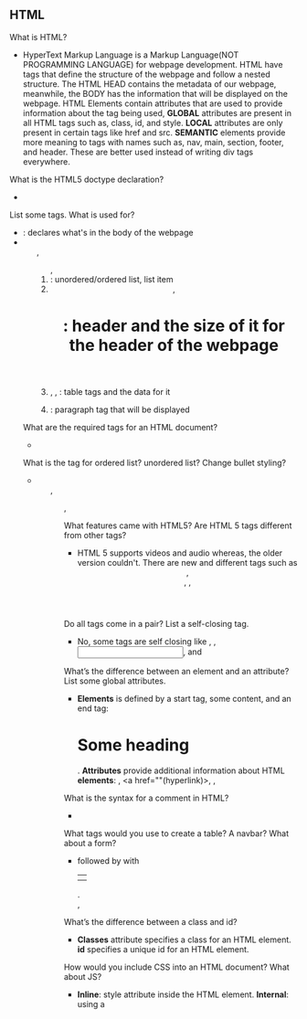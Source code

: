 ## HTML
What is HTML?
- HyperText Markup Language is a Markup Language(NOT PROGRAMMING LANGUAGE) for webpage development. HTML have tags that define the structure of the webpage and follow a nested structure. The HTML HEAD contains the metadata of our webpage, meanwhile, the BODY has the information that will be displayed on the webpage. HTML Elements contain attributes that are used to provide information about the tag being used, **GLOBAL** attributes are present in all HTML tags such as, class, id, and style. **LOCAL** attributes are only present in certain tags like href and src. **SEMANTIC** elements provide more meaning to tags with names such as, nav, main, section, footer, and header. These are better used instead of writing div tags everywhere.

What is the HTML5 doctype declaration?
- <!DOCTYPE html>

List some tags. What is used for?
- <body> : declares what's in the body of the webpage
- <ul>, <ol>, <li> : unordered/ordered list, list item
- <header>, <h1> : header and the size of it for the header of the webpage
- <tr>, <th>, <td> : table tags and the data for it
- <p> : paragraph tag that will be displayed

What are the required tags for an HTML document?
- <!DOCTYPE html>
<html lang="en">
<head>
    <meta charset="UTF-8">
    <meta http-equiv="X-UA-Compatible" content="IE=edge">
    <meta name="viewport" content="width=device-width, initial-scale=1.0">
    <title></title>
</head>

What is the tag for ordered list? unordered list? Change bullet styling?
- <ol>, <ul>, <ul style="list-style-type:circle">

What features came with HTML5? Are HTML 5 tags different from other tags?
- HTML 5 supports videos and audio whereas, the older version couldn't. There are new and different tags such as <header>, <footer>, <navy>, <Audio>, <video>, <main>, and more.

Do all tags come in a pair? List a self-closing tag.
- No, some tags are self closing like <img/>, <link/>, <input/>, and <br/>

What’s the difference between an element and an attribute? List some global attributes.
- **Elements** is defined by a start tag, some content, and an end tag: <h1>Some heading</h1>. **Attributes** provide additional information about HTML **elements**: <img src="" alt="">, <a href=""(hyperlink)>, <html lang="en">, <p title=""></p>

What is the syntax for a comment in HTML?
- <!-- Comment here -->

What tags would you use to create a table? A navbar? What about a form?
- <table> followed by <tr> with <th></th> </tr> </table>. <nav></nav>, <form></form>

What’s the difference between a class and id?
- **Classes** attribute specifies a class for an HTML element. **id** specifies a unique id for an HTML element.

How would you include CSS into an HTML document? What about JS?
- **Inline**: style attribute inside the HTML element. **Internal**: using a <style> element in the <head> section. **External**: using a <link> element to an external CSS file.
- **JS**: by using the <script> element, contains script statements.

What is a semantic tag? What about formatting tags/elements?
- <nav>, <main>, <section>, <footer>, <header>, <form>, <table>, <article> clearly define the content. <div> and <br>.

What’s the difference between a block and an inline element?
- **Inline** does not start on a new line and it only takes up as much width as necessary. <span>.
- **Block** always starts on a new line, always takes up the full width available, and browsers automatically add some space before and after the element. <p> and <div>.


## CSS
What is CSS? what are the different ways of styling an html file?
- Cascading Style Sheets describe how HTML elements are to be displayed on screen, paper, or in other media. Controls the layout of multiple web pages all at once. **Inline**, **Internal**, **External**.

Which way has highest priority when styles cascade: inline, internal, and external stylesheets. Which is best practice? Why?
- 1. Inline, 2. External, 3. Internal. *Externally* is best practice because it can change the whole website with only one file.

What are the different CSS selectors? Write the syntax for each.
- **Simple**: select elements based on class, name , id(p{}, #para1{}, .center{}). **Combinator**: select elements based on a specific relationship between them(div p{}, div > p{}, div ~ p{}). **Pseudo-class**: select elements based on a certain state(selector:pseudo-class, a:link{}, a:visited{}, a:hover{}, a:active{}).**Pseudo-elements**: select and style a part of an element(selector::pseudo-element, p::first-line{}, p::first-letter{}, p.intro::first-letter{}). **Attribute**: select elements based on an attribute or attribute value(a:[target], a[target="_blank"]{}, [title~="flower]{}, [class|="top"]{}).

Write a CSS selector for styling all spans inside of a div. What about only targeting spans that are direct descendents of divs?
- div .span{}. div > span{}.

Can I select multiple elements at once with CSS? If so, what is the syntax?
- Yes, *{}

Explain the concept of specificity and how it relates to styling conflicts
- In 2 or more CSS rules that point to the same element, the selector with the highest specifity value will be displayed/"win", and its' style declaration will be applied to that HTML element. It's like a score/rank that determines which style declaration are ultimately applied to an element. Hierarchy: **Inline styles**: <h1 style="color:pink;">. **IDs**: #navbar. **Classes, pseudo-classes, attribute selectors**: .test, :hover, [href]. **Elements and pseudo-elements**: h1, :before.

Explain the CSS box model
- **margin**(clears an area outside the border, margin is transparent) > **border**(a border that goes aorund the padding and content) > **padding**(clears an area around the content, padding is transparent) > **content**(content of the box, where text and images appear)

What is Bootstrap? What are some bootstrap classes you can use?
- A library of classes that can be leveraged as premade templates to style elements, has Responsive Web Design that contains websites/pages that automatically adapt to different screen sizes/types, and uses a grid system in the background. .active, .alert, .collapse, .form, .input, .list, .nav, .panel, .text.

## JavaScript
What is JavaScript? What do we use it for?
- World's most popular language, not related to JAVA so it's NOT a programming language but it's a syncronous language for Web Development. It programs the behavior of a web page.

Can we run JavaScript in a web browser, on a server, or both?
- On a web browser by itself, but both can be achievable by using Node.js.

What programming paradigm(s) does JS support?
- Procedural programming/OOP and functional programming.

What are the data types in JS?
- Data types in JS are numbers(with or without decimals), strings, objects, booleans, arrays, undefined, empty, and typeof operator.

What is the type of NaN? What is the isNaN function?
- Nan is of the number data type. isNotaNumber will return true if the a number is Not-a-Number, isNaN() converts the value to a number.

What is the data type of a function?
- Objects.

What about an array?
- Specific data structure that can contain other data types, Arrays are a data type as well.
```js
const car = ["Saab", "BMW"];
```

What is the difference between undefined and null?
- *Undefined* is a variable without a value. *Null* is a legal/empty value and type.

What are JS objects? what is the syntax?
- JS objects have properties that may have different values. Objects can have the same methods, but perform at different times.
```js
let car = "Fiat";
const car = {type:"Fiat", model:"500", color:"red"};
```

What is JSON? Is it different from JS objects?
- JavaScript Object Notation is the often preferred content-type for information transfer. Basically, a format for storing and transporting data. Language independent "self-describing" and easy to understand. It isn't really different from JS Objects, in fact, it's syntax is identical, thus making it easy to convert JSON data into native JS Objects.

What are some ways you can use functions in JS?
- Can be designed to perform a particular task and assigned to a variable value.

What are the different scopes of variables in JS?
- *Block*, *Function*, and *Global*.

What are the different ways to declare global variables?
- var, let, and const.

What is function and variable hoisting?
- Function is a block code designed to perform a certain task. Variable hoisting is moving all declarations to the top of the current script or function.

Explain how the guard and default operators work
- Guards are alternatives to if...else statements, helps to create clean and easy to read code, plus they guard the flow of logic from continuing if certain conditions are met or not. The default or logical operators are &&(AND) and ||(OR), && is for both conditions must be met, || is for one or the other condition must return true.

What are callback functions? What about self-invoking functions?
- A callback function uses call(), it is a method calling an owner object as an argument(parameter). Self-invoking functions start automatically without being called, followed by (), can be anonymous.

Use the object literal syntax to create an object with some properties
```JS
const person = {
    name: "Angel",
    age: 24
};
```

What is a truthy or falsy value? List the falsy values.
- Truthy: exists or 'true' value. Falsy: 0, 'false', undefined, null, and empty.

What is the difference between == and ===? Which one allows for type coercion?
- *==* is just equal to, *===* is equal in value and type.

Explain the template literal syntax
- Enclosed in backtick character (`) instead of quotes. Like normal Strings, can hold contain placeholders, which are embedded expressions delimited by the dollar sign and {}. Then they get passed to a function or by default.

What is a Promise?
- Will eventually be some type of data when used, can be used with asyn08. Contains *producing code*(that can take some time) and *Consuming code*(must wait for result). A JS object that links producing code and consuming code.

What are arrays in JS? can you change their size?
- Arrays are a JS Object that contains other JS data types. Their sizes can be adjusted.

List some array methods and explain how they work
- toString(), converts an array to a string of array values. pop() removes the last element from an array. push() adds a new element to an array. shift() removes first array element and "shifts" all other elements to a lower index. unshift() adds a new element to an array and "unshifts" older elements.

Explain what “strict mode” does
- JS code should be executed this way. A literal expression use to indicate that the code should be executed in "strict mode", meaning you can not use undeclared variables.

What will happen when I try to run this code: console.log(0.1+0.2==0.3) ?

## ES6+
What new features did ES6 introduce?
- let/const keywords, arrow functions, for/of, map/set objects, classes, promises, symbol, default parameters, function rest parameters, String.includes/startWith/endsWith(), Array.form/keys/find/findIndex().

What is the difference between var, let, and const keywords?
- *let* is the value of the variable can change, *const* cannot be redeclared or reassigned, and when *var* is used the variable will not lose its value.

Give the syntax for template literals / string interpolation
```JS
`string text ${expression} string text`
```

What’s the difference between a normal function declaration and an arrow function?
- A normal function has to be invoked where was an arrow function uses less code to declare a function. For ex:
```JS
hello = () => {
    return "Hello World";
}
```

What is the difference between for-of and for-in loops?
- *For-of* loops through the values of an iterable object, can be data structures such as arrays, strings, maps, nodelists, and more. *For-in* loops through the properties of an object.

Explain the async/await keywords
- *Async* is declared before the function, forces it to return a promise. *Await* is declared before a function, forces it to wait for a promise.

## Events and DOM
What is the DOM? How is it represented as a data structure? What object in a browser environment allows us to interact with the DOM?
- Document Object Model is represented like a tree of an HTML document using JS object. The getElement(s) syntax allows us to interact with objects in the DOM.

List some ways of querying the DOM for elements
```JS
var elementsWithClassRev = document.getElementsByClassName('rev');
var helloSpan = elementsWithClassRev[0];
var spanElements = document.getElementsByTagName('span');
helloSpan = spanElements[0];
helloSpan = document.getElementById('hello');
var clickMeButton = document.getElementsByTagName('button')[0];
```

How would you insert a new element into the DOM?
- By adding an EventListener then using functions with some logic to declare a certain behavior.

What are event listeners? What are some events we can listen for? What are some different ways of setting event listeners?
- An event listener is an event that fires when the user clicks a button. We can add many different events to listen for such as click, double click, mouse over, mouse out, etc. Event listeners can be set on any DOM Object like HTML elements, HTML document, window objects, or other objects that support event listeners.

What is bubbling and capturing and what is the difference?
- In event *bubbling* the inner most element's event is handled first and then the outer. In event *capturing* the outer most element's event is handled first then the inner.

## Fetch
What is Fetch?
- Fetch is a JS API that allows us to send HTTP requests like PUT, POST and receive HTTP requests like GET.

## HTTP
What does HTTP stand for?
- HyperText Transfer Protocol.

What are the components inside of an HTTP request? What about an HTTP response?
- URL, Headers, and Body. Headers, Body, and Status codes.

What are the important HTTP verbs / methods and what do they do?
- *GET* reads/retrieves data. *PUT* updates. *DELETE* deletes data. *POST* creates data.

Which are idempotent?
- *GET*, *HEAD*, *OPTIONS*, *TRACE*, *PUT*, and *DELETE*.

Which are safe?
- *GET*, *HEAD*, and *SAFE*.

List the levels of HTTP status codes and what they mean
- 100s: informational
- 200s: success
- 300s: redirection
- 400s: client error
- 500s: server error

What are some specific HTTP status codes that are commonly used?
- Common codes would be the successul(200s) ones and client errors(400s).

## Servlets
What is a servlet? What about a servlet container? Which servlet container have you worked with?
- *Servlets* are objects used to handle HTTPServletRequest/Response. We have been working with Deployment descriptor or *web.xml*.

Describe the servlet class inheritance hierarchy. What methods are declared in each class or interface?
- It declares the lifecycle methods of servlets. *Init* initializes the servlet, called when a request is made fore a specific servlet that does not have an instance yet. *Service* is called everytime a request is made and received by a specific servlet, basically handles the request. *Destroy* is called when the servlet is no longer needed. *Init* and *Destroy* are only called once.

How would you create your own servlet?
- In the web.xml file for your project, you would use tags to set up your names, class, and url-pattern; <servlet> <servlet-name>, <servlet-class>, <url-pattern>,<servlet-mapping>, and </servlet>.

What is the deployment descriptor? What file configures your servlet container?
- A web.xml is a file in your deployed resources folder of your project for you to add whatever servlets you want. The web.xml file configures the container.

Explain the lifecycle of a servlet - what methods are called and when are they called?
- *Init* initializes the servlet, called when a request is made fore a specific servlet that does not have an instance yet. *Service* is called everytime a request is made and received by a specific servlet, basically handles the request. *Destroy* is called when the servlet is no longer needed.

Is eager or lazy loading of servlets the default? How would you change this?
- Lazy loading of servlets is the default and can be changed by changing the parameter from your fetch strategy in *Hibernate*.

What are some tags you would find in the web.xml file?
- <display-name>, <servlet->/<name>/<mapping>/<class>, <url-pattern>.

What is the difference between the ServletConfig and ServletContext objects? How do you retrieve these in your servlet?
- *ServletConfig* is an object containing some initial parameters or configuration information created by Servlet Container and passed to the servlet during initialization. *ServletContext* is the object created by Servlet Container to share initial parameters or configuration information to the whole application.

What is the purpose of the RequestDispatcher?
- Defines an object that receives requests from the client and sends them to any resource (such as a servlet, HTML file, or JSP file) on the server.

Explain the difference between RequestDispatcher.forward() and HttpServletResponse.sendRedirect()
- *RequestDispatcher.forward()* is used to forward the same request to another resource whereas *ServletResponsesendRedirect()* has an extra step that is a web application that returns the response to client with status code 302 (redirect) with URL to send the request.

What are some different ways of tracking a session with servlets?
- Some ways are *Cookies*, *Hidden Form Field*, *URL Rewriting*, *HTTPSession*.

What is object mapping? Any Java libraries for this?
- *Object Mapping* enables you to relate objects in your application to data in a database. Using Java Beans would work well for object mapping.

How would you send text or objects back in the body of the HTTP response from a servlet?
- By creating methods using the HTTP verbs under HTTPServlet such as, doGet() or doPost(), then use the *PrintWriter* to send HTML back to the browser(writer.write("<html><body>GET/POST response</body></html>");) or some text instead of HTML. Finally, *headers* are required before any data can be written.

What is the difference between getParameter() and getAttribute() methods?
- *getParameter()* returns http request parameters. Those passed from the client to the server. *getAttribute()* is for server-side usage only - you fill the request with attributes that you can use within the same request.

## Hibernate
What is Hibernate? What is JPA?
- An ORM framework for Java. Java Persistence API is meant for mapping/managing relational data with Java Objects.

What is the benefit of using Hibernate over JDBC?
- Cut down on "boil code", less repeating code to give your program a cleaner look.

Tell me about some of the JPA annotations you have worked with? What do they do?
- To create tables and set their columns, we have used @Entity, @Table(name=""), @Column(name="").

How do you specify multiplicity relationships with JPA annotations?
- @ManyToOne, @OneToOne, @OneToMany

What are the interfaces of Hibernate?
- *Configuration (C)* allows you to create session factories using a config file/classes. *SessionFactory (I)* a singleton in charge of creating session objects using a factory design pattern. *Session (I)* represents a connection to the database. *Transaction (I)* manages ACID compliant transactions from session object, .beginTransaction(), commit(), rollback(). *Query (I)* write complex CRUD operations using HQL. *Criteria (I)* using a programatic way to write SQL statements.

Tell me how you set up hibernate? What files are you editing, what goes in them, etc.
- Under the java programs resources folder, you create a hibernate.cfg.xml that contains tags such as <hibernate-configuration>, within this you would add <session-factory>, <proporty-name>, and <mapping class="">.

What ways are available to you to map an object to database entities in Hibernate?
- In the xml file using tags or annotation based with the @ symbol.

In the session interface, what is the difference between save and persist methods? get and load methods? Update vs merge methods?
- *.get()* eagerly fetches information from the database and returns null if not found. *.load()* lazily fetches an object and will throw an exception if the object is not found.
- *update()* will void return, if update an object with no id in the database, throws an exception, if persistent object in same session has the same id, throws an exception. *merge()* returns the merged object, if an object in the same session exists with the same id, merge the two.
- *save()* returns object with the id. *persist()* voids.

What are the different session methods?
- *CREATE*, *UPDATE*, *VALIDATE*, and *NONE*.

What is the difference between Eager and Lazy fetching and how to setup either?
- When *fetched eagerly*, the entire object is retrieved as soon as the "parent" is retrieved. When *fetched lazily*, a proxy is retrieved until that object is used in the session. These are setup in the hibernate config file in your JAva project you may have created.

Under what circumstances would your program throw a LazyInitializationException?
- When it needs to initialize a lazily fetched association to another entity without an active session context.

What are the 4 ways to make a query using Hibernate?
- *Native Query*, *HQL*, *Named Query*, and *Criteria API*.

What is HQL? What makes it different from SQL?
- *HQL* is a more OO way to query data compared to SQL dialects. SQL is vendor independent.

What is the Criteria API? Can you perform all DDL and DML commands with it? How do Restrictions and Projections work within this API?
- *Criteria API* is a Java-based way to programatically query data in a more OO way, DQL based. The *Restriction*(Criterion) class in hibernate provide several methods that can be used as conditions. *Projections* projects entity properties, can project columns and aggregate functions.

What is caching? What is the difference between L1 and L2 cache?
- *Caching* stores results of a query from a databse to save time. *Level 1* is the session level, it's automatic and mandatory if multiple updates are made onto an object within a session hibernate delays the actual update as long as possible, closing the session removes the caching. *Level 2* is session factory level, available within the lifetime of the application, it's optional, need to leverage a 3rd party dependency for session factory level caching.

How do you enable second level caching?
- When you search for an entity by it's id.

Can you write native SQL with Hibernate? Is this a good idea?
- You can, it's called Native Query but it's bad practice.

What are the configuration options for Hibernate?
- *Configuration(C)*, *SessionFactory(I)*, *Session(I)*, *Transaction(I)*, *Query(I)*, and *Criteria(I)*.

How to specify the SQL dialect?
- By using SQL keywords to determine SQL via HQL.

What data must be specified for the SessionFactory?
- Data from a DataBase.

What is hbm2ddl?
- It's a hibernate configuration property used to validate and exports schema DDL to the DB.

How would you configure Hibernate to print to the console all SQL statements run?
- After configuring the xml file, you store query info by caching and using abstraction of JDBC to abstract away SQL queries without having to write the SQL statements itself.

What are the different object states in Hibernate? What methods move objects to different states?
- *Transient*, *Persisted*, and *Detached*. *new Object()* and *session.close()*.

What is a proxy? When does the proxy resolve to the real object?
- *Proxy* object acts as an intermediary between the client and an accessible object. After mapping an object, loading the entity and testing it in a separate @Test integration method will result in a *HibernateProxy* object.

What are the properties of a transaction? (ACID)
- *Atomicity*, *Consistency*, *Isolation*, and *Durability*.

## AWS
How would you describe AWS? What is “the cloud” or “cloud computing” and why is it so popular now?
- Amazon Web Service offer cloud sloutions to customer/business needs. "The Cloud" is essentially a web server for customers/companies to store any data they may want, "Cloud Computing" is the availability of computer system resource. These are popular for saving profits, provides infrastructure for your apps, scalability, and provides many services for the customer or your business.

Define Infrastructure, Platform, and Software as a Service
- *IaaS* provides infrastructure for an app like hardware and networking. *PaaS* provides the platform as a service but the user still needs to provide the app and it's data/runtime. *SaaS* provides everything abstracted away from the user, essentially other softwares that the user doesn't have access to originally.

What’s the difference between a Region and an Availability Zone (AZ)?
- *Region* are groupings of AWS zones that are available world wide. *Availability Zone* are data centers containing infrastructure.

How are you charged for using AWS services?
- By signing up for a specific account on Amazon's web servive website, also the amount of storage you use.

Explain the following AWS services:
EC2 - Virutal Machine managed by AWS.
EBS - Also under EC2, has security groups/
RDS - Rlational DB Service to connect/store your Databases
AMI - Also under EC2, Amazon Machine Image supported and maintained image that provides the info required to launch an instance.

What steps would you take to create an EC2 and connect to it via your shell?
- First, select the desired AWS region, create an EC2 instance from it's console, choose it's type, configure your storage, tag the instance, build security for the instance, and finally, enable the SSH access with a key.

What configuration options are available for an EC2?
- Amazon Linux, Ubuntu, Apple MacOS, Red Hat Enterprise Linux, Microsoft Windows.

What are Security Groups? When defining a rule for a security group, what 3 things do you need to specify?
- You muse define the name, Protocol, and Port Range. Security Groups essentially are virtual firewalls, controlling traffic that is allowed to reach and leave the resources that it is associated with.

What’s the difference between scalability, elasticity, and resiliency? What is autoscaling?
- *Scalability* is when you pay for what you use and can adapt to short term need, increase or decrease IT resources as needed to meet changing demand. *Elasticity* is to meet the sudden up and down in the workload for a small period of time. *Resiliency* is the process of foreseeing possible disruptions to technology service at a business. *Auto-Scaling* provides users with an automated approach to increase or decrease the compute, memory or networking resources that have allocated, as traffic spikes use and patterns demand.

## Docker
What is containerization?
- The process of abstraction at the app layer that packages the code and dependencies together.

How are containers different from virtual machines?
- Containers provide a way to virtualize an OS so that multiple workloads can run on a single OS instance.

What is a Docker image? container?
- *Docker Image* is the blueprint of an app to create a container, includes everything need to run an app, code, runtime, dependencies. *Container* is the running process, isolated from host and each other, each one interacts with its own filesystem provided by a docker image.

List the steps to create a Docker image and spin up a container
- First create the base container, inspect images and containers, start the container, modify the running container, create an image from a container, tag the image, and create images with tags.

What is the relevance of the Dockerfile to this process? List some keywords in the Dockerfile
- *Dockerfile* keywords are FROM[base-image], ADD[url], ENV, CMD/RUN, ENTRYPOINT, and EXPOSE. It's simple text file that has the list of commands to create a docker image.

What are some other Docker commands?
- *docker*/ *ps*/ *ps-a*/ *images*/ *build*/ *run*/ *stop*/ and *pull/push*. 

What is a container registry? How would you retrieve and upload images to DockerHub?
- *Container Registry* is a single place for your team to manage Docker images, perform vulnerability analysis, and decide who can access what with fine-grained access control. *docker pull/push*.